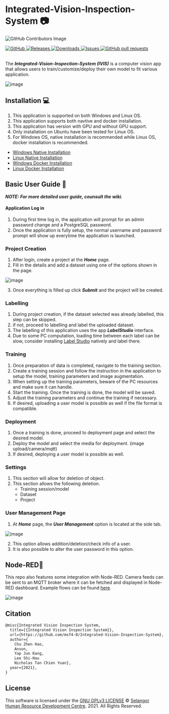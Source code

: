 # Integrated-Vision-Inspection-System :camera:

![GitHub Contributors Image](https://contrib.rocks/image?repo=msf4-0/Integrated-Vision-Inspection-System)

<a href="https://github.com/msf4-0/Integrated-Vision-Inspection-System/blob/master/LICENSE">
    <img alt="GitHub" src="https://img.shields.io/github/license/msf4-0/Integrated-Vision-Inspection-System.svg?color=blue">
</a>
<a href="https://github.com/msf4-0/Integrated-Vision-Inspection-System/releases">
    <img alt="Releases" src="https://img.shields.io/github/release/msf4-0/Integrated-Vision-Inspection-System?color=success" />
</a>
<a href="https://github.com/msf4-0/Integrated-Vision-Inspection-System/releases">
    <img alt="Downloads" src="https://img.shields.io/github/downloads/msf4-0/Integrated-Vision-Inspection-System/total.svg?color=success" />
</a>
<a href="https://github.com/msf4-0/Integrated-Vision-Inspection-System/issues">
      <img alt="Issues" src="https://img.shields.io/github/issues/msf4-0/Integrated-Vision-Inspection-System?color=blue" />
</a>
<a href="https://github.com/msf4-0/Integrated-Vision-Inspection-System/pulls">
    <img alt="GitHub pull requests" src="https://img.shields.io/github/issues-pr/msf4-0/Integrated-Vision-Inspection-System?color=blue" />
</a>
<br><br>

The ***Integrated-Vision-Inspection-System (IVIS)*** is a computer vision app that allows users to train/customize/deploy their own model to fit various application.

![image](https://user-images.githubusercontent.com/99409981/154192831-e42e7380-aa3f-4a63-9951-45c0b304947f.png)

## Installation :computer:
1. This application is supported on both Windows and Linux OS. 
2. This application supports both navtive and docker installation. 
3. This application has version with GPU and without GPU support.
4. Only installation on Ubuntu have been tested for Linux OS.
5. For Windows OS, native installation is recommended while Linux OS, docker installation is recommended. 




- [Windows Native Installation](https://github.com/msf4-0/Integrated-Vision-Inspection-System-IVIS/files/8196543/IntegrateVisionSystemNativeInstall.Windows.pdf)
- [Linux Native Installation](https://github.com/msf4-0/Integrated-Vision-Inspection-System-IVIS/files/8137899/IntegrateVisionSystemNativeInstall.Linux.pdf)
- [Windows Docker Installation](https://github.com/msf4-0/Integrated-Vision-Inspection-System-IVIS/files/8137900/IntegrateVisionSystemDockerInstall.Windows.pdf)
- [Linux Docker Installation](https://github.com/msf4-0/Integrated-Vision-Inspection-System-IVIS/files/8137902/IntegrateVisionSystemDockerInstall.Linux.pdf)



## Basic User Guide :open_book:
***NOTE: For more detailed user guide, counsult the wiki.***
#### Application Log in
1. During first time log in, the application will prompt for an admin password change and a PostgreSQL password.
2. Once the application is fully setup, the normal username and password prompt will show up everytime the application is launched. 

### Project Creation
 1. After login, create a project at the ***Home*** page.
 2. Fill in the details and add a dataset using one of the options shown in the page.

![image](https://user-images.githubusercontent.com/99409981/154070190-5211f2cd-dea5-444a-a58f-0590475dd6d9.png)

 3. Once everything is filled up click ***Submit*** and the project will be created.

### Labelling
 1. During project creation, if the dataset selected was already labelled, this step can be skipped.
 2. if not, proceed to labelling and label the uploaded dataset.
 3. The labelling of this application uses the app ***LabelStudio*** interface.
 4. Due to some PC computation, loading time between each label can be slow, consider installing [Label Studio](https://labelstud.io/) natively and label there.

### Training 
 1. Once preparation of data is completed, navigate to the training section.
 2. Create a training session and follow the instruction in the application to setup the model, training parameters and image augmentation.
 3. When setting up the training parameters, beware of the PC resources and make sure it can handle.
 4. Start the training. Once the training is done, the model will be saved.
 5. Adjust the training parameters and continue the training if necessary.
 6. If desired, uploading a user model is possible as well if the file format is compatible.

### Deployment 
 1. Once a training is done, proceed to deployment page and select the desired model.
 2. Deploy the model and select the media for deployment. (image upload/camera/mqtt) 
 3. If desired, deploying a user model is possible as well.

### Settings
 1. This section will allow for deletion of object.
 2. This section allows the following deletion.
    - Training session/model
    - Dataset
    - Project

### User Management Page
 1. At ***Home*** page, the ***User Management*** option is located at the side tab.

![image](https://user-images.githubusercontent.com/99409981/154070530-64ee053b-1626-490d-b523-8d4d3e8c1523.png)

 2. This option allows addition/deletion/check info of a user.
 3. It is also possible to alter the user password in this option.

## Node-RED:link:
This repo also features some integration with Node-RED. Camera feeds can be sent to an MQTT broker where it can be fetched and displayed in Node-RED dashboard.
Example flows can be found [here](https://github.com/msf4-0/Integrated-Vision-Inspection-System-IVIS/tree/main/src/lib/Node_Red).

![image](https://user-images.githubusercontent.com/99409981/155087587-3c5e7dba-fdaa-4d16-87ee-104578ce9e93.png)


## Citation
```tex
@misc{Integrated Vision Inspection System,
  title={{Integrated Vision Inspection System}},
  url={https://github.com/msf4-0/Integrated-Vision-Inspection-System},
  author={
    Chu Zhen Hao,
    Anson,
    Yap Jun Kang,
    Lee Shi-Hau
    Nicholas Tan Chien Yuan},
  year={2021},
}
```
 
## License

This software is licensed under the [GNU GPLv3 LICENSE](/LICENSE) © [Selangor Human Resource Development Centre](http://www.shrdc.org.my/). 2021.  All Rights Reserved.
